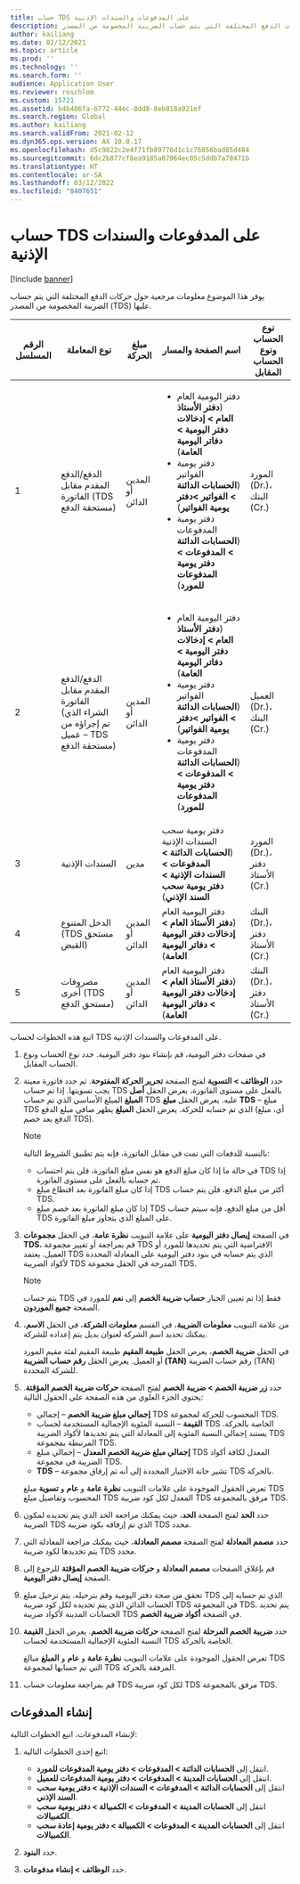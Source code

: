 ```yaml
---
title: حساب TDS على المدفوعات والسندات الإذنية
description: يوفر هذا الموضوع معلومات مرجعية حول حركات الدفع المختلفة التي يتم حساب الضريبة المخصومة من المصدر (TDS) عليها.
author: kailiang
ms.date: 02/12/2021
ms.topic: article
ms.prod: ''
ms.technology: ''
ms.search.form: ''
audience: Application User
ms.reviewer: roschlom
ms.custom: 15721
ms.assetid: b4b406fa-b772-44ec-8dd8-8eb818a921ef
ms.search.region: Global
ms.author: kailiang
ms.search.validFrom: 2021-02-12
ms.dyn365.ops.version: AX 10.0.17
ms.openlocfilehash: d5c9822c2e4f71fb89776d1c1c76056bad85d484
ms.sourcegitcommit: 6dc2b877cf8ea9185a07964ec05c5ddb7a78471b
ms.translationtype: HT
ms.contentlocale: ar-SA
ms.lasthandoff: 03/12/2022
ms.locfileid: "8407651"
---
```

# <a name="tds-calculation-on-payments-and-promissory-notes"></a>حساب TDS على المدفوعات والسندات الإذنية

[!include [banner](../includes/banner.md)]

يوفر هذا الموضوع معلومات مرجعية حول حركات الدفع المختلفة التي يتم حساب الضريبة المخصومة من المصدر (TDS) عليها.

| الرقم المسلسل | نوع المعاملة | مبلغ الحركة | اسم الصفحة والمسار | نوع الحساب ونوع الحساب المقابل |
|---------------|------------------|--------------------|--------------------|--------------------------------------|
| 1             | الدفع/الدفع المقدم مقابل الفاتورة (TDS مستحقة الدفع) | المدين أو الدائن | <ul><li>دفتر اليومية العام (**دفتر الأستاذ العام \> إدخالات دفتر اليومية \> دفاتر اليومية العامة**‬)</li><li>دفتر يومية الفواتير (**الحسابات الدائنة \> الفواتير \>دفتر يومية الفواتير**)</li><li>دفتر يومية المدفوعات (**الحسابات الدائنة \> المدفوعات \> دفتر يومية المدفوعات للمورد**)</li></ul> | المورد (Dr.)، البنك (Cr.) |
| 2             | الدفع/الدفع المقدم مقابل الفاتورة (الشراء الذي تم إجراؤه من عميل – TDS مستحقة الدفع) | المدين أو الدائن | <ul><li>دفتر اليومية العام (**دفتر الأستاذ العام \> إدخالات دفتر اليومية \> دفاتر اليومية العامة**‬)</li><li>دفتر يومية الفواتير (**الحسابات الدائنة \> الفواتير \>دفتر يومية الفواتير**)</li><li>دفتر يومية المدفوعات (**الحسابات الدائنة \> المدفوعات \> دفتر يومية المدفوعات للمورد**)</li></ul> | العميل (Dr.)، البنك (Cr.) |
| 3             | السندات الإذنية | مدين | دفتر يومية سحب السندات الإذنية (**الحسابات الدائنة \> المدفوعات \> السندات الإذنية \> دفتر يومية سحب السند الإذني**) | المورد (Dr.)، دفتر الأستاذ (Cr.) |
| 4             | الدخل المتنوع (TDS مستحق القبض) | المدين أو الدائن | دفتر اليومية العام (**دفتر الأستاذ العام \> إدخالات دفتر اليومية \> دفاتر اليومية العامة**‬) | البنك (Dr.)، دفتر الأستاذ (Cr.) |
| 5             | مصروفات أخرى (TDS مستحق الدفع) | المدين أو الدائن | دفتر اليومية العام (**دفتر الأستاذ العام \> إدخالات دفتر اليومية \> دفاتر اليومية العامة**‬) | البنك (Dr.)، دفتر الأستاذ (Cr.) |

اتبع هذه الخطوات لحساب TDS على المدفوعات والسندات الإذنية.

1. في صفحات دفتر اليومية، قم بإنشاء بنود دفتر اليومية. حدد نوع الحساب ونوع الحساب المقابل.
2. حدد **الوظائف \> التسوية** لفتح الصفحة **تحرير الحركة المفتوحة**. ثم حدد فاتورة معينة يجب تسويتها. إذا تم حساب TDS بالفعل على مستوى الفاتورة، يعرض الحقل **أصل المبلغ** المبلغ الأساسي الذي تم حساب TDS عليه. يعرض الحقل **مبلغ TDS** – مبلغ TDS الذي تم حسابه للحركة. يعرض الحقل **المبلغ** يظهر صافي مبلغ الدفع (أي، مبلغ الدفع بعد خصم TDS).

    > [!NOTE]
    > بالنسبة للدفعات التي تمت في مقابل الفاتورة، فإنه يتم تطبيق الشروط التالية:
    >
    > - في حالة ما إذا كان مبلغ الدفع هو نفس مبلغ الفاتورة، فلن يتم احتساب TDS إذا تم حسابه بالفعل على مستوى الفاتورة.
    > - إذا كان مبلغ الفاتورة بعد اقتطاع مبلغ TDS أكثر من مبلغ الدفع، فلن يتم حساب TDS.
    > - إذا كان مبلغ الفاتورة بعد خصم مبلغ TDS أقل من مبلغ الدفع، فإنه سيتم حساب TDS على المبلغ الذي يتجاوز مبلغ الفاتورة.

3. في الصفحة **إيصال دفتر اليومية** على علامة التبويب **نظرة عامة**، في الحقل **مجموعات TDS**، قم بمراجعة أو تغيير مجموعة TDS الافتراضية التي يتم تحديدها للمورد أو العميل. يعتمد TDS الذي يتم حسابه في بنود دفتر اليومية على المعادلة المحددة لأكواد الضريبة TDS المدرجة في الحقل مجموعة TDS.

    > [!NOTE]
    > يتم حساب TDS فقط إذا تم تعيين الخيار **حساب ضريبة الخصم** إلى **نعم** للمورد في الصفحة **جميع الموردون**.

4. من علامة التبويب **معلومات الضريبة**، في القسم **معلومات الشركة**، في الحقل **الاسم**، يمكنك تحديد اسم الشركة لعنوان بديل يتم إعداده للشركة.

    في الحقل **ضريبة الخصم**، يعرص الحقل **طبيعة المقيم** طبيعة المقيم لفئة مقيم المورد أو العميل. يعرض الحقل **رقم حساب الضريبة (TAN)** رقم حساب الضريبة (TAN) للشركة المحددة.

5. حدد **زر ضريبة الخصم \> ضريبة الخصم** لفتح الصفحة **حركات ضريبة الخصم المؤقتة**. يحتوي الجزء العلوي من هذه الصفحة على الحقول التالية:

    - **إجمالي مبلغ ضريبة الخصم** – إجمالي TDS المحسوب للحركة لمجموعة TDS.
    - **القيمة** – النسبة المئوية الإجمالية المستخدمة لحساب TDS الخاصة بالحركة. يستند إجمالي النسبة المئوية إلى المعادلة التي يتم تحديدها لأكواد الضريبة TDS المرتبطة بمجموعة TDS.
    - **إجمالي مبلغ ضريبة الخصم المعدل** – إجمالي مبلغ TDS المعدل لكافة أكواد الضريبة في مجموعة TDS.
    - **TDS** – تشير خانة الاختيار المحددة إلى أنه تم إرفاق مجموعة TDS بالحركة.

    تعرض الحقول الموجودة على علامات التبويب **نظرة عامة** و **عام** و **تسوية** مبلغ TDS المحسوب وتفاصيل مبلغ TDS المعدل لكل كود ضريبة TDS مرفق بالمجموعة TDS.

6. حدد **الحد** لفتح الصفحة **الحد**، حيث يمكنك مراجعة الحد الذي يتم تحديده لمكون الضريبة TDS الذي تم إرفاقه بكود ضريبة TDS محدد.
7. حدد **مصمم المعادلة** لفتح الصفحة **مصمم المعادلة**، حيث يمكنك مراجعة المعادلة التي يتم تحديدها لكود ضريبة TDS محدد.
8. قم بإغلاق الصفحات **مصمم المعادلة** و **حركات ضريبة الخصم المؤقتة** للرجوع إلى الصفحة **إيصال دفتر اليومية**.
9. تحقق من صحة دفتر اليومية وقم بترحيله. يتم ترحيل مبلغ TDS الذي تم حسابه إلى الحساب الدائن الذي يتم تحديده لكل كود ضريبة TDS في المجموعة TDS. يتم تحديد الحسابات المدينة لأكواد ضريبة TDS في الصفحة **أكواد ضريبة الخصم**.
10. حدد **ضريبة الخصم المرحلة** لفتح الصفحة **حركات ضريبة الخصم**. يعرض الحقل **القيمة** النسبة المئوية الإجمالية المستخدمة لحساب TDS الخاصة بالحركة.

    تعرض الحقول الموجودة على علامات التبويب **نظرة عامة** و **عام** و **المبلغ** مبالغ TDS التي تم حسابها لمجموعة TDS المرفقة بالحركة.

11. قم بمراجعة معلومات حساب TDS لكل كود ضريبة TDS مرفق بالمجموعة TDS.

## <a name="generate-payments"></a>إنشاء المدفوعات

لإنشاء المدفوعات، اتبع الخطوات التالية:

1. اتبع إحدى الخطوات التالية:

    - انتقل إلى **الحسابات الدائنة \> المدفوعات \> دفتر يومية المدفوعات للمورد**.
    - انتقل إلى **الحسابات المدينة \> المدفوعات \> دفتر يومية المدفوعات للعميل**.
    - انتقل إلى **الحسابات الدائنة \> المدفوعات \> السندات الإذنية \> دفتر يومية سحب السند الإذني**.
    - انتقل إلى **الحسابات المدينة \> المدفوعات \> الكمبيالة \> دفتر يومية سحب الكمبيالات**.
    - انتقل إلى **الحسابات المدينة \> المدفوعات \> الكمبيالة \> دفتر يومية إعادة سحب الكمبيالات**.

2. حدد **البنود**.
3. حدد **الوظائف \> إنشاء مدفوعات**.
